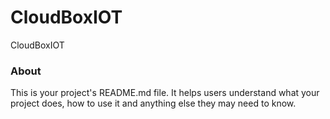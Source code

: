 CloudBoxIOT
===========

CloudBoxIOT

### About

This is your project's README.md file. It helps users understand what your
project does, how to use it and anything else they may need to know.